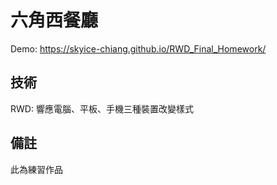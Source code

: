 # 六角西餐廳
Demo: https://skyice-chiang.github.io/RWD_Final_Homework/
## 技術
RWD: 響應電腦、平板、手機三種裝置改變樣式
## 備註
此為練習作品
